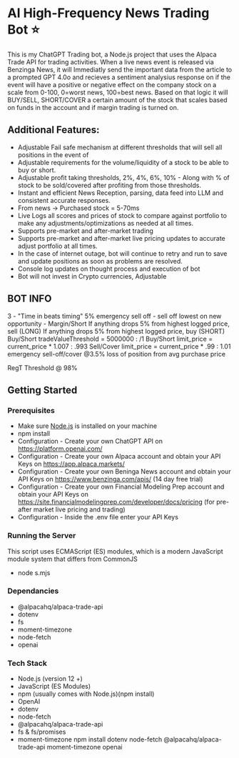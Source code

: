 # AI High-Frequency News Trading Bot :star:
This is my ChatGPT Trading bot, a Node.js project that uses the Alpaca Trade API for trading activities. When a live news event is released via Benzinga News, it will Immediatly send the important data from the article to a prompted GPT 4.0o and recieves a sentiment analysius response on if the event will have a positive or negative effect on the company stock on a scale from 0-100, 0=worst news, 100=best news. Based on that logic it will BUY/SELL, SHORT/COVER a certain amount of the stock that scales based on funds in the account and if margin trading is turned on. 

## Additional Features:
- Adjustable Fail safe mechanism at different thresholds that will sell all positions in the event of 
- Adjustable requirements for the volume/liquidity of a stock to be able to buy or short.
- Adjustable profit taking thresholds, 2%, 4%, 6%, 10% - Along with % of stock to be sold/covered after profiting from those thresholds.
- Instant and efficient News Reception, parsing, data feed into LLM and consistent accurate responses.
- From news -> Purchased stock = 5-70ms
- Live Logs all scores and prices of stock to compare against portfolio to make any adjustments/optimizations as needed at all times.
- Supports pre-market and after-market trading
- Supports pre-market and after-market live pricing updates to accurate adjust portfolio at all times. 
- In the case of internet outage, bot will continue to retry and run to save and update positions as soon as problems are resolved.
- Console log updates on thought process and execution of bot
- Bot will not invest in Crypto currencies, Adjustable

## BOT INFO
3 - "Time in beats timing" 5% emergency sell off - sell off lowest on new opportunity - Margin/Short
If anything drops 5% from highest logged price, sell (LONG)
If anything drops 5% from highest logged price, buy (SHORT)
Buy/Short tradeValueThreshold = 5000000 : /1
Buy/Short limit_price = current_price * 1.007 : .993
Sell/Cover limit_price = current_price * .99 : 1.01
emergency sell-off/cover @3.5% loss of position from avg purchase price

RegT Threshold @ 98%

## Getting Started

### Prerequisites
- Make sure [Node.js](https://nodejs.org/) is installed on your machine
- npm install 
- Configuration - Create your own ChatGPT API on https://platform.openai.com/
- Configuration - Create your own Alpaca account and obtain your API Keys on https://app.alpaca.markets/
- Configuration - Create your own Beninga News account and obtain your API Keys on https://www.benzinga.com/apis/ (14 day free trial)
- Configuration - Create your own Financial Modeling Prep account and obtain your API Keys on https://site.financialmodelingprep.com/developer/docs/pricing (for pre-after market live pricing and trading)
- Configuration - Inside the .env file enter your API Keys

### Running the Server
This script uses ECMAScript (ES) modules, which is a modern JavaScript module system that differs from CommonJS
- node s.mjs

### Dependancies
- @alpacahq/alpaca-trade-api
- dotenv
- fs
- moment-timezone
- node-fetch
- openai

### Tech Stack 
- Node.js (version 12 +)
- JavaScript (ES Modules)
- npm (usually comes with Node.js)(npm install)
- OpenAI
- dotenv
- node-fetch
- @alpacahq/alpaca-trade-api
- fs & fs/promises
- moment-timezone
npm install dotenv node-fetch @alpacahq/alpaca-trade-api moment-timezone openai
